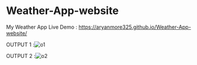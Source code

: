 # Weather-App-website
My Weather App
Live Demo : https://aryanmore325.github.io/Weather-App-website/ 

OUTPUT 1 :![o1](https://github.com/aryanmore325/Weather-App-website/assets/73631804/d9db9761-3b85-4c1b-8e42-f50adadc229d)

OUTPUT 2 :![o2](https://github.com/aryanmore325/Weather-App-website/assets/73631804/5f1bd553-6113-46eb-a946-8983289f83ac)
